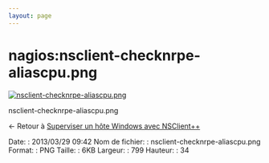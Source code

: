 ```yaml
---
layout: page
---
```


nagios:nsclient-checknrpe-aliascpu.png
======================================

[![nsclient-checknrpe-aliascpu.png](..//assets/media/nagios/nsclient-checknrpe-aliascpu.png@cache=&w=799&h=34 "nsclient-checknrpe-aliascpu.png")](..//assets/media/nagios/nsclient-checknrpe-aliascpu.png@cache= "Afficher le fichier original")

nsclient-checknrpe-aliascpu.png

← Retour à [Superviser un hôte Windows avec
NSClient++](../../nagios/nagios-nsclient-host.html "nagios:nagios-nsclient-host")

Date:
:   2013/03/29 09:42
Nom de fichier:
:   nsclient-checknrpe-aliascpu.png
Format:
:   PNG
Taille:
:   6KB
Largeur:
:   799
Hauteur:
:   34

